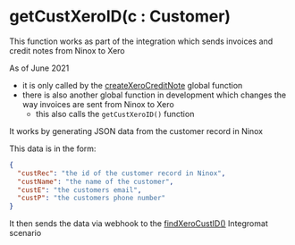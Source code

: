 # getCustXeroID(c : Customer)

This function works as part of the integration which sends invoices and credit notes from Ninox to Xero

As of June 2021

- it is only called by the [createXeroCreditNote](../ninoxGeneral/globalFunctions/createXeroCreditNote.md) global function
- there is also another global function in development which changes the way invoices are sent from Ninox to Xero
  - this also calls the `getCustXeroID()` function

It works by generating JSON data from the customer record in Ninox

This data is in the form:

```json
{
  "custRec": "the id of the customer record in Ninox",
  "custName": "the name of the customer",
  "custE": "the customers email",
  "custP": "the customers phone number"
}
```

It then sends the data via webhook to the [findXeroCustID()](../../integromatScenarios/findXeroCustID.md) Integromat scenario
